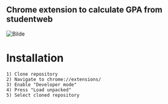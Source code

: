 ## Chrome extension to calculate GPA from studentweb

![Bilde](https://imgur.com/osc3eE4.jpg)

# Installation

```
1) Clone repository
2) Navigate to chrome://extensions/
3) Enable "Developer mode"
4) Press "Load unpacked"
5) Select cloned repository
```
